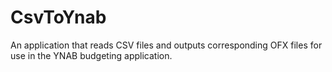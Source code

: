 # CsvToYnab
An application that reads CSV files and outputs corresponding OFX files for use in the YNAB budgeting application.
